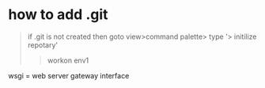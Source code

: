 # how to add .git 
> if .git is not created then goto view>command palette> type '> initilize repotary'
>> workon env1

wsgi = web server gateway interface


